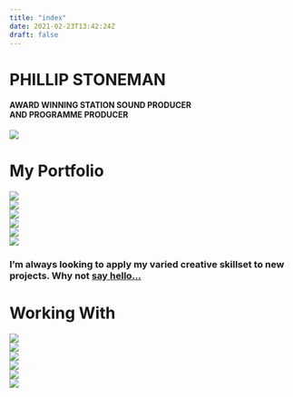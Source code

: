 ```yaml
---
title: "index"
date: 2021-02-23T13:42:24Z
draft: false
---
```


<div id="headerwrap">
	    <div class="container">
			<div class="row">
				<div class="col-lg-6">
					<h1>PHILLIP STONEMAN</h1>
					<h4>AWARD WINNING STATION SOUND PRODUCER <br> AND PROGRAMME PRODUCER</h4>
				</div>
				<div class="col-lg-6">
					<img src="/img/phillip-studio.jpg" class="img-responsive mx-auto">
				</div>
			</div><!--/row -->
	    </div> <!-- /container -->
	</div><!--/headerwrap -->
	<section id="portfolio"></section>
	<div class="container">
		<div class="row centered mt mb">
			<h1>My Portfolio</h1>
			<div class="col-lg-4 col-md-4 col-sm-4 gallery">
				<a href="/portfolio/station-sound"><img src="/img/portfolio/station-sound-portfolio.jpg" class="img-responsive"></a>
			</div>
			<div class="col-lg-4 col-md-4 col-sm-4 gallery">
				<a href="/portfolio/demo"><img src="/img/portfolio/demo-portfolio.jpg" class="img-responsive"></a>
			</div>
			<div class="col-lg-4 col-md-4 col-sm-4 gallery">
				<a href="/portfolio/graphic-design"><img src="/img/portfolio/graphic-design-portfolio.jpg" class="img-responsive"></a>
			</div>
			<div class="col-lg-4 col-md-4 col-sm-4 gallery">
				<a href="/portfolio/bhbn-sport"><img src="/img/portfolio/bhbn-portfolio.jpg" class="img-responsive"></a>
			</div>
			<div class="col-lg-4 col-md-4 col-sm-4 gallery">
				<a href="/assets/cv.pdf"><img src="/img/portfolio/cv-portfolio.jpg" class="img-responsive"></a>
			</div>
			<div class="col-lg-4 col-md-4 col-sm-4 gallery">
				<a href="/portfolio/living-up-the-weekend"><img src="/img/portfolio/living-up-the-weekend-portfolio.jpg" class="img-responsive"></a>
			</div>
		</div><! --/row -->
	</div><! --/container -->
	<div class="container">
		<div class="row centered mt-half mb-half">
			<div class="col-lg-8 col-lg-offset-2">
				<h3>I’m always looking to apply my varied creative skillset to new projects. Why not <a href="mailto:hello@phillipstoneman.co.uk">say hello...</a></h3>
			</div>
		</div>
	</div>
	<div class="container">
		<div class="row centered mt mb">
			<h1>Working With</h1>
			<div class="col-lg-4 col-md-4 col-sm-6 col-xs-12 gallery">
				<a href="/asian-network"><img src="/img/portfolio/asian-network.jpg" class="img-responsive"></a>
			</div>
			<div class="col-lg-4 col-md-4 col-sm-6 col-xs-12 gallery">
				<a href="/hereford-worcester"><img src="/img/portfolio/hereford-worcester.jpg" class="img-responsive"></a>
			</div>
			<div class="col-lg-4 col-md-4 col-sm-6 col-xs-12 gallery">
				<a href="/radio-2"><img src="/img/portfolio/radio-2.jpg" class="img-responsive"></a>
			</div>
			<div class="col-lg-4 col-md-4 col-sm-6 col-xs-12 gallery">
				<a href="/bay-fm"><img src="/img/portfolio/bay-fm.jpg" class="img-responsive"></a>
			</div>
			<div class="col-lg-4 col-md-4 col-sm-6 col-xs-12 gallery">
				<a href="/radio-warwick"><img src="/img/portfolio/radio-warwick.jpg" class="img-responsive"></a>
			</div>
			<div class="col-lg-4 col-md-4 col-sm-6 col-xs-12 gallery">
				<a href="/bhbn"><img src="img/portfolio/bhbn.jpg" class="img-responsive"></a>
			</div>
		</div><!--/row -->
	</div><!--/container -->
